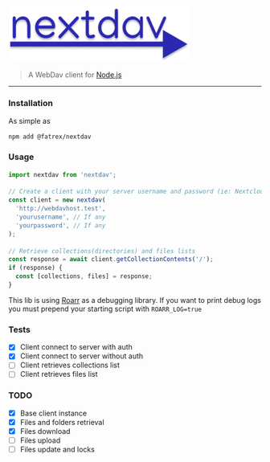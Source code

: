 <img width="360" src="docs/logo.png" alt="Got">

> A WebDav client for [Node.js](https://nodejs.org/en)

---

### Installation

As simple as

```bash
npm add @fatrex/nextdav
```

### Usage

```js
import nextdav from 'nextdav';

// Create a client with your server username and password (ie: Nextcloud webdav server)
const client = new nextdav(
  'http://webdavhost.test',
  'yourusername', // If any
  'yourpassword', // If any
);

// Retrieve collections(directories) and files lists
const response = await client.getCollectionContents('/');
if (response) {
  const [collections, files] = response;
}
```

This lib is using [Roarr](https://github.com/gajus/roarr) as a debugging library. If you want to print debug logs you must prepend your starting script with `ROARR_LOG=true`

### Tests

- [x] Client connect to server with auth
- [x] Client connect to server without auth
- [ ] Client retrieves collections list
- [ ] Client retrieves files list

### TODO

- [x] Base client instance
- [x] Files and folders retrieval
- [x] Files download
- [ ] Files upload
- [ ] Files update and locks
